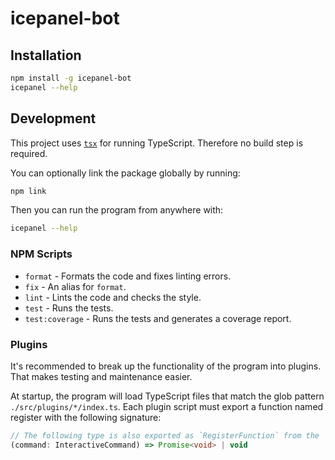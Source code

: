 # icepanel-bot

## Installation

```bash
npm install -g icepanel-bot
icepanel --help
```

## Development

This project uses [`tsx`][1] for running TypeScript. Therefore no build step is 
required.

You can optionally link the package globally by running:

```bash
npm link
```

Then you can run the program from anywhere with:

```bash
icepanel --help
```

### NPM Scripts

- `format` - Formats the code and fixes linting errors.
- `fix` - An alias for `format`.
- `lint` - Lints the code and checks the style.
- `test` - Runs the tests.
- `test:coverage` - Runs the tests and generates a coverage report.

### Plugins

It's recommended to break up the functionality of the program into plugins. That 
makes testing and maintenance easier.

At startup, the program will load TypeScript files that match the glob 
pattern `./src/plugins/*/index.ts`. Each plugin script must export a function 
named register with the following signature:

```typescript
// The following type is also exported as `RegisterFunction` from the `interactive-commander` package.
(command: InteractiveCommand) => Promise<void> | void
```

[1]: https://github.com/esbuild-kit/tsx
